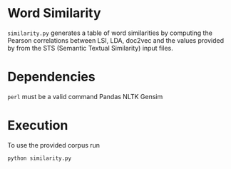 # Word Similarity

`similarity.py` generates a table of word similarities by computing the Pearson correlations between LSI, LDA, doc2vec and the values provided by from the STS (Semantic Textual Similarity) input files.  

# Dependencies
`perl` must be a valid command
Pandas
NLTK
Gensim

# Execution
To use the provided corpus run
```bash
python similarity.py
```

